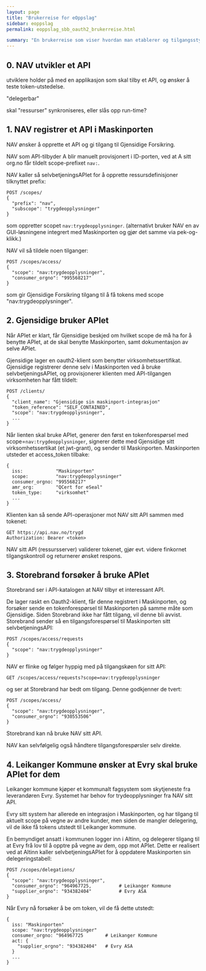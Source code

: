 ```yaml
---
layout: page
title: "Brukerreise for eOppslag"
sidebar: eoppslag
permalink: eoppslag_sbb_oauth2_brukerreise.html

summary: "En brukerreise som viser hvordan man etablerer og tilgangsstyrer APIer som følger eOppslag-mønsteret. "
---
```


## 0. NAV utvikler et API

utviklere holder på med en applikasjon som skal tilby et API, og ønsker å teste token-utstedelse.

"delegerbar"

skal "ressurser" synkroniseres, eller slås opp run-time?




## 1. NAV registrer et API i Maskinporten

NAV ønsker å opprette et API og gi tilgang til Gjensidige Forsikring.


NAV som API-tilbyder A blir manuelt provisjonert i ID-porten, ved at A sitt org.no får tildelt scope-prefixet `nav:`.

NAV kaller så selvbetjeningsAPIet for å opprette ressursdefinisjoner tilknyttet prefix:

```
POST /scopes/
{
  "prefix": "nav",
  "subscope": "trygdeopplysninger"  
}  
```
som oppretter scopet `nav:trygdeopplysninger`.   (alternativt bruker NAV en av GUI-løsningene integrert med Maskinporten og gjør   det samme via pek-og-klikk.)


NAV vil så tildele noen tilganger:
```
POST /scopes/access/
{
  "scope": "nav:trygdeopplysninger",
  "consumer_orgno": "995568217"
}

```
som gir Gjensidige Forsikring tilgang til å få tokens med scope "nav:trygdeopplysninger".


## 2. Gjensidige bruker APIet

Når APIet er klart, får Gjensidige beskjed om hvilket scope de må ha for å benytte APIet, at de skal benytte Maskinporten, samt dokumentasjon av selve APIet.

Gjensidige lager en oauth2-klient som benytter virksomhetssertifikat. Gjensidige registrerer denne selv i Maskinporten ved å bruke selvbetjeningsAPIet, og  provisjonerer klienten med API-tilgangen virksomheten har fått tildelt:

```
POST /clients/
{
  "client_name": "Gjensidige sin maskinport-integrasjon"
  "token_reference": "SELF_CONTAINED",
  "scope": "nav:trygdeopplysninger",
  ...
}
```

Når lienten skal bruke APIet, generer den først en tokenforespørsel med scope=`nav:trygdeopplysninger`,  signerer dette med Gjensidige sitt virksomhetssertikat (et jwt-grant), og sender til Maskinporten. Maskinporten utsteder et access_token tilbake:
```
{
  iss:            "Maskinporten"
  scope:          "nav:trygdeopplysninger"
  consumer_orgno: "995568217"
  amr_org:        "QCert for eSeal"
  token_type:     "virksomhet"
  ...
}
```


Klienten kan så sende API-operasjoner mot NAV sitt API sammen med tokenet:

```
GET https://api.nav.no/trygd
Authorization: Bearer <token>
```

NAV sitt API (ressursserver) validerer tokenet, gjør evt. videre finkornet tilgangskontroll og returnerer ønsket respons.





## 3. Storebrand forsøker å bruke APIet

Storebrand ser i API-katalogen at NAV tilbyr et interessant API.  

De lager raskt en Oauth2-klient, får denne registrert i Maskinporten, og forsøker sende en tokenforespørsel til Maskinporten på samme måte som Gjensidige.  Siden Storebrand ikke har fått tilgang, vil denne bli avvist. Storebrand sender så en tilgangsforespørsel til Maskinporten sitt selvbetjeningsAPI:
```
POST /scopes/access/requests
{
  "scope": "nav:trygdeopplysninger"
}
```

NAV er flinke og følger hyppig med på tilgangskøen for sitt API:
```
GET /scopes/access/requests?scope=nav:trygdeopplysninger
```
og ser at Storebrand har bedt om tilgang.  Denne godkjenner de tvert:
```
POST /scopes/access/
{
  "scope": "nav:trygdeopplysninger",
  "consumer_orgno": "930553506"
}
```

Storebrand kan nå bruke NAV sitt API.

NAV kan selvfølgelig også håndtere tilgangsforespørsler selv direkte.


## 4. Leikanger Kommune ønsker at Evry skal bruke APIet for dem

Leikanger kommune kjøper et kommunalt fagsystem som skytjeneste fra leverandøren Evry. Systemet har behov for trydeopplysninger fra NAV sitt API.

Evry sitt system har allerede en integrasjon i Maskinporten, og har tilgang til aktuelt scope på vegne av andre kunder, men siden de mangler delegering, vil de ikke få tokens utstedt til Leikanger kommune.

En bemyndiget ansatt i kommunen logger inn i Altinn, og delegerer tilgang til at Evry frå lov til å opptre på vegne av dem, opp mot APIet.  Dette er realisert ved at Altinn kaller selvbetjeningsAPIet for å oppdatere Maskinporten sin delegeringstabell:

```
POST /scopes/delegations/
{
  "scope": "nav:trygdeopplysninger",
  "consumer_orgno": "964967725,          # Leikanger Kommune
  "supplier_orgno": "934382404"          # Evry ASA
}
```

Når Evry nå forsøker å be om token, vil de få dette utstedt:

```
{
  iss: "Maskinporten"
  scope: "nav:trygdeopplysninger"
  consumer_orgno: "964967725        # Leikanger Kommune
  act: {
    "supplier_orgno": "934382404"   # Evry ASA
  }
  ...
}
```
